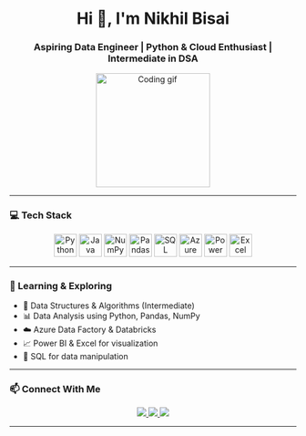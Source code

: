 <h1 align="center">Hi 👋, I'm Nikhil Bisai</h1>
<h3 align="center">Aspiring Data Engineer | Python & Cloud Enthusiast | Intermediate in DSA</h3>

<p align="center">
  <img src="https://media.giphy.com/media/qgQUggAC3Pfv687qPC/giphy.gif" width="200" alt="Coding gif" />
</p>

---

### 💻 Tech Stack

<p align="center">
  <img src="https://cdn.jsdelivr.net/gh/devicons/devicon/icons/python/python-original.svg" height="40" alt="Python" />
  <img src="https://cdn.jsdelivr.net/gh/devicons/devicon/icons/java/java-original.svg" height="40" alt="Java" />
  <img src="https://cdn.jsdelivr.net/gh/devicons/devicon/icons/numpy/numpy-original.svg" height="40" alt="NumPy" />
  <img src="https://cdn.jsdelivr.net/gh/devicons/devicon/icons/pandas/pandas-original.svg" height="40" alt="Pandas" />
  <img src="https://cdn.jsdelivr.net/gh/devicons/devicon/icons/sqlite/sqlite-original.svg" height="40" alt="SQL" />
  <img src="https://cdn.jsdelivr.net/gh/devicons/devicon/icons/azure/azure-original.svg" height="40" alt="Azure" />
  <img src="https://img.icons8.com/color/48/power-bi.png" height="40" alt="Power BI" />
  <img src="https://img.icons8.com/color/48/microsoft-excel-2019--v1.png" height="40" alt="Excel" />
</p>

---

### 📘 Learning & Exploring

- 📌 Data Structures & Algorithms (Intermediate)
- 📊 Data Analysis using Python, Pandas, NumPy
- ☁️ Azure Data Factory & Databricks
- 📈 Power BI & Excel for visualization
- 🧠 SQL for data manipulation

---

### 📫 Connect With Me

<p align="center">
  <a href="mailto:nikhil.bisai.35@gmail.com" target="_blank">
    <img src="https://img.shields.io/badge/Gmail-D14836?style=for-the-badge&logo=gmail&logoColor=white" />
  </a>
  <a href="https://linkedin.com/in/nikhil-bisai-69b979247" target="_blank">
    <img src="https://img.shields.io/badge/LinkedIn-0077B5?style=for-the-badge&logo=linkedin&logoColor=white" />
  </a>
  <a href="https://instagram.com/nikhilbisai249" target="_blank">
    <img src="https://img.shields.io/badge/Instagram-E4405F?style=for-the-badge&logo=instagram&logoColor=white" />
  </a>
</p>

---

<!-- Optional snake animation if you configure GitHub Actions -->
<!-- 
<p align="center">
  <img src="https://raw.githubusercontent.com/NikhilBisai/NikhilBisai/output/snake.svg" alt="Snake animation" />
</p>
-->
